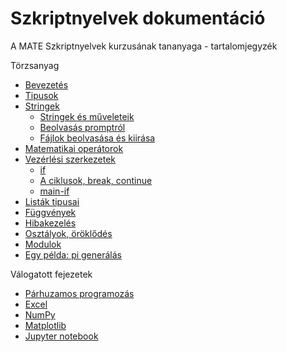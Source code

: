 # Szkriptnyelvek dokumentáció

A MATE Szkriptnyelvek kurzusának tananyaga - tartalomjegyzék

Törzsanyag
* [Bevezetés](https://github.com/sandor-lokos/szkriptnyelvek_docs/blob/main/intro.md)
* [Tipusok](https://github.com/sandor-lokos/szkriptnyelvek_docs/blob/main/types.md)
* [Stringek](https://github.com/sandor-lokos/szkriptnyelvek_docs/blob/main/strings.md)
	- [Stringek és műveleteik](https://github.com/sandor-lokos/szkriptnyelvek_docs/blob/main/strings.md#stringek-%C3%A9s-m%C5%B1veleteik)
	- [Beolvasás promptról](https://github.com/sandor-lokos/szkriptnyelvek_docs/blob/main/strings.md#beolvas%C3%A1s-promptr%C3%B3l)
	- [Fájlok beolvasása és kiirása](https://github.com/sandor-lokos/szkriptnyelvek_docs/blob/main/strings.md#f%C3%A1jlok-beolvas%C3%A1sa-%C3%A9s-kiir%C3%A1sa)
* [Matematikai operátorok](https://github.com/sandor-lokos/szkriptnyelvek_docs/blob/main/mathops.md)
* [Vezérlési szerkezetek](https://github.com/sandor-lokos/szkriptnyelvek_docs/blob/main/statements.md)
	- [if](https://github.com/sandor-lokos/szkriptnyelvek_docs/blob/main/statements.md#az-if-statement)
	- [A ciklusok, break, continue](https://github.com/sandor-lokos/szkriptnyelvek_docs/blob/main/statements.md#a-ciklusok-break-continue)
	- [main-if](https://github.com/sandor-lokos/szkriptnyelvek_docs/blob/main/statements.md#egy-furcsa-if-statement----az-ifname--main-idiom)
* [Listák tipusai](https://github.com/sandor-lokos/szkriptnyelvek_docs/blob/main/lists.md)
* [Függvények](https://github.com/sandor-lokos/szkriptnyelvek_docs/blob/main/functions.md)
* [Hibakezelés](https://github.com/sandor-lokos/szkriptnyelvek_docs/blob/main/errors.md)
* [Osztályok, öröklődés](https://github.com/sandor-lokos/szkriptnyelvek_docs/blob/main/classes_inheritence.md)
* [Modulok](https://github.com/sandor-lokos/szkriptnyelvek_docs/blob/main/modules.md)
* [Egy példa: pi generálás](https://github.com/sandor-lokos/szkriptnyelvek_docs/blob/main/pi.md)

Válogatott fejezetek
* [Párhuzamos programozás](https://github.com/sandor-lokos/szkriptnyelvek_docs/blob/main/parallel.md)
* [Excel](https://github.com/sandor-lokos/szkriptnyelvek_docs/blob/main/excel.md)
* [NumPy](https://github.com/sandor-lokos/szkriptnyelvek_docs/blob/main/numpy.md)
* [Matplotlib](https://github.com/sandor-lokos/szkriptnyelvek_docs/blob/main/matplotlib.md)
* [Jupyter notebook](https://github.com/sandor-lokos/szkriptnyelvek_docs/blob/main/jupyter.md)